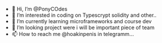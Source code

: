 - 👋 Hi, I’m @PonyCOdes
- 👀 I’m interested in coding on Typescrypt solidity and other.. 
- 🌱 I’m currently learning microframeworks and course dev
- 💞️ I’m looking project were i will be important piece of team
- 📫 How to reach me @hoakinpenis in telegramm...

